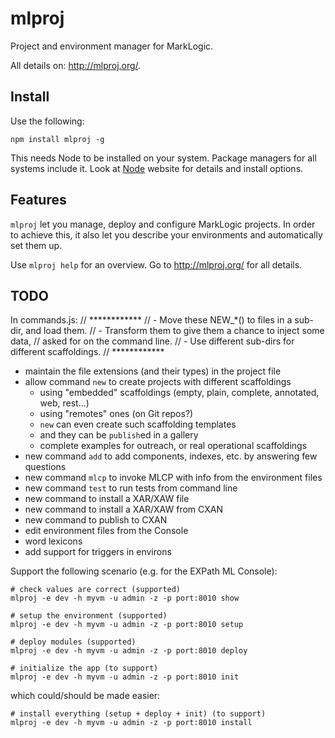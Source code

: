 # mlproj

Project and environment manager for MarkLogic.

All details on: http://mlproj.org/.

## Install

Use the following:

```
npm install mlproj -g
```

This needs Node to be installed on your system.  Package managers for all
systems include it.  Look at [Node](http://nodejs.org/) website for details and
install options.

## Features

`mlproj` let you manage, deploy and configure MarkLogic projects.  In order to
achieve this, it also let you describe your environments and automatically set
them up.

Use `mlproj help` for an overview.  Go to http://mlproj.org/ for all details.

## TODO

In commands.js:
// ************
// - Move these NEW_*() to files in a sub-dir, and load them.
// - Transform them to give them a chance to inject some data,
//   asked for on the command line.
// - Use different sub-dirs for different scaffoldings.
// ************

- maintain the file extensions (and their types) in the project file
- allow command `new` to create projects with different scaffoldings
  - using "embedded" scaffoldings (empty, plain, complete, annotated, web, rest...)
  - using "remotes" ones (on Git repos?)
  - `new` can even create such scaffolding templates
  - and they can be `publish`ed in a gallery
  - complete examples for outreach, or real operational scaffoldings
- new command `add` to add components, indexes, etc. by answering few questions
- new command `mlcp` to invoke MLCP with info from the environment files
- new command `test` to run tests from command line
- new command to install a XAR/XAW file
- new command to install a XAR/XAW from CXAN
- new command to publish to CXAN
- edit environment files from the Console
- word lexicons
- add support for triggers in environs

Support the following scenario (e.g. for the EXPath ML Console):

```
# check values are correct (supported)
mlproj -e dev -h myvm -u admin -z -p port:8010 show

# setup the environment (supported)
mlproj -e dev -h myvm -u admin -z -p port:8010 setup

# deploy modules (supported)
mlproj -e dev -h myvm -u admin -z -p port:8010 deploy

# initialize the app (to support)
mlproj -e dev -h myvm -u admin -z -p port:8010 init
```

which could/should be made easier:

```
# install everything (setup + deploy + init) (to support)
mlproj -e dev -h myvm -u admin -z -p port:8010 install
```
